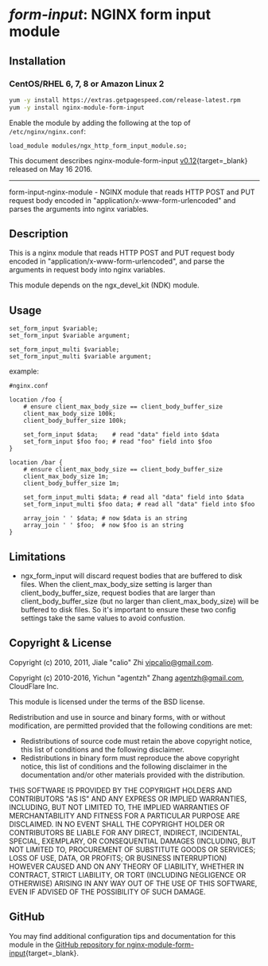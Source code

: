 # *form-input*: NGINX form input module


## Installation

### CentOS/RHEL 6, 7, 8 or Amazon Linux 2

```bash
yum -y install https://extras.getpagespeed.com/release-latest.rpm
yum -y install nginx-module-form-input
```

Enable the module by adding the following at the top of `/etc/nginx/nginx.conf`:

```nginx
load_module modules/ngx_http_form_input_module.so;
```


This document describes nginx-module-form-input [v0.12](https://github.com/calio/form-input-nginx-module/releases/tag/v0.12){target=_blank} 
released on May 16 2016.

<hr />

form-input-nginx-module - NGINX module that reads HTTP POST and PUT request body encoded in "application/x-www-form-urlencoded" and parses the arguments into nginx variables.

## Description

This is a nginx module that reads HTTP POST and PUT request body encoded
in "application/x-www-form-urlencoded", and parse the arguments in
request body into nginx variables.

This module depends on the ngx_devel_kit (NDK) module.

## Usage

```nginx
set_form_input $variable;
set_form_input $variable argument;

set_form_input_multi $variable;
set_form_input_multi $variable argument;
```

example:

```nginx
#nginx.conf

location /foo {
    # ensure client_max_body_size == client_body_buffer_size
    client_max_body_size 100k;
    client_body_buffer_size 100k;

    set_form_input $data;    # read "data" field into $data
    set_form_input $foo foo; # read "foo" field into $foo
}

location /bar {
    # ensure client_max_body_size == client_body_buffer_size
    client_max_body_size 1m;
    client_body_buffer_size 1m;

    set_form_input_multi $data; # read all "data" field into $data
    set_form_input_multi $foo data; # read all "data" field into $foo

    array_join ' ' $data; # now $data is an string
    array_join ' ' $foo;  # now $foo is an string
}
```


## Limitations

* ngx_form_input will discard request bodies that are buffered
to disk files. When the client_max_body_size setting is larger than
client_body_buffer_size, request bodies that are larger
than client_body_buffer_size (but no larger than
client_max_body_size) will be buffered to disk files.
So it's important to ensure these two config settings take
the same values to avoid confustion.


## Copyright & License

Copyright (c) 2010, 2011, Jiale "calio" Zhi <vipcalio@gmail.com>.

Copyright (c) 2010-2016, Yichun "agentzh" Zhang <agentzh@gmail.com>, CloudFlare Inc.

This module is licensed under the terms of the BSD license.

Redistribution and use in source and binary forms, with or without
modification, are permitted provided that the following conditions are
met:

* Redistributions of source code must retain the above copyright
notice, this list of conditions and the following disclaimer.
* Redistributions in binary form must reproduce the above copyright
notice, this list of conditions and the following disclaimer in the
documentation and/or other materials provided with the distribution.

THIS SOFTWARE IS PROVIDED BY THE COPYRIGHT HOLDERS AND CONTRIBUTORS "AS
IS" AND ANY EXPRESS OR IMPLIED WARRANTIES, INCLUDING, BUT NOT LIMITED
TO, THE IMPLIED WARRANTIES OF MERCHANTABILITY AND FITNESS FOR A
PARTICULAR PURPOSE ARE DISCLAIMED. IN NO EVENT SHALL THE COPYRIGHT
HOLDER OR CONTRIBUTORS BE LIABLE FOR ANY DIRECT, INDIRECT, INCIDENTAL,
SPECIAL, EXEMPLARY, OR CONSEQUENTIAL DAMAGES (INCLUDING, BUT NOT LIMITED
TO, PROCUREMENT OF SUBSTITUTE GOODS OR SERVICES; LOSS OF USE, DATA, OR
PROFITS; OR BUSINESS INTERRUPTION) HOWEVER CAUSED AND ON ANY THEORY OF
LIABILITY, WHETHER IN CONTRACT, STRICT LIABILITY, OR TORT (INCLUDING
NEGLIGENCE OR OTHERWISE) ARISING IN ANY WAY OUT OF THE USE OF THIS
SOFTWARE, EVEN IF ADVISED OF THE POSSIBILITY OF SUCH DAMAGE.


## GitHub

You may find additional configuration tips and documentation for this module in the [GitHub 
repository for 
nginx-module-form-input](https://github.com/calio/form-input-nginx-module){target=_blank}.